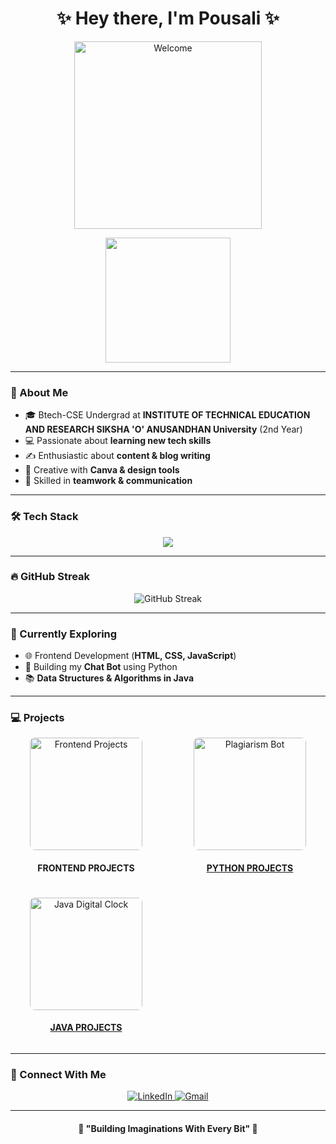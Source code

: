 <h1 align="center">✨ Hey there, I'm Pousali ✨</h1>
<p align="center">
  <img src="https://media.giphy.com/media/paTz7UZbPfTZFRYnnB/giphy.gif" alt="Welcome" width="300"/>
</p>
<p align="center">
  <img src="https://i.pinimg.com/originals/6f/ed/3e/6fed3efb2f36e8e1c3c2a4f8c046ebd0.gif" width="200px">
</p>

---

### 🌸 About Me
- 🎓 Btech-CSE Undergrad at **INSTITUTE OF TECHNICAL EDUCATION AND RESEARCH SIKSHA 'O' ANUSANDHAN University** (2nd Year) 
- 💻 Passionate about **learning new tech skills**  
- ✍️ Enthusiastic about **content & blog writing**  
- 🎨 Creative with **Canva & design tools**  
- 🤝 Skilled in **teamwork & communication**

---

### 🛠️ Tech Stack
<p align="center">
  <img src="https://skillicons.dev/icons?i=html,css,js,python,java,tailwind,github,vscode,eclipse" />
</p>

---

### 🔥 GitHub Streak
<p align="center">
  <img src="https://github-readme-streak-stats.herokuapp.com/?user=pandacoder251&theme=tokyonight&hide_border=true" alt="GitHub Streak"/>
</p>

---

### 🌿 Currently Exploring
- 🌐 Frontend Development (**HTML, CSS, JavaScript**)  
- 🤖 Building my **Chat Bot** using Python
- 📚 **Data Structures & Algorithms in Java**  

---

### 💻 Projects

<div align="center" style="display: grid; grid-template-columns: repeat(auto-fit, minmax(220px, 1fr)); gap: 20px; max-width: 900px; margin: auto;">

  <div align="center">
    <img src="https://media3.giphy.com/media/2ikwIgNrmPZICNmRyX/giphy.gif" alt="Frontend Projects" width="180" style="border-radius: 8px;">
    <br>
     <h4>FRONTEND PROJECTS</h4>
  </div>

  <div align="center">
    <img src="https://media4.giphy.com/avatars/acetech/RK67baKq9A79.gif" alt="Plagiarism Bot" width="180" style="border-radius: 8px;"><br>
    <h4><a href="https://github.com/pandacoder251/Plagarismbot" target="_blank">PYTHON PROJECTS</a></h4>
  </div>

  <div align="center">
    <img src="https://media.tenor.com/eD4euYmWCx8AAAAi/alarm-cute.gif" alt="Java Digital Clock" width="180" style="border-radius: 8px;">
    <br>
    <h4><a href="https://github.com/pandacoder251/DigitalClock-with-alarm-setting-function" target="_blank">JAVA PROJECTS</a></h4>
  </div>

</div>

---

### 🌸 Connect With Me
<p align="center">
  <a href="https://www.linkedin.com/in/pousali-dolai-b8971a344/" target="_blank">
    <img src="https://img.shields.io/badge/linkedin-0A66C2?style=for-the-badge&logo=linkedin&logoColor=white" alt="LinkedIn">
  </a>
  <a href="mailto:pousalidolai59@gmail.com">
    <img src="https://img.shields.io/badge/gmail-D14836?style=for-the-badge&logo=gmail&logoColor=white" alt="Gmail">
  </a>
</p>

---

<h4 align="center">🌷 "Building Imaginations With Every Bit" 🌷</h4>
